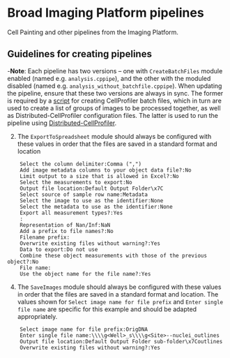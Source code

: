# Broad Imaging Platform pipelines

Cell Painting and other pipelines from the Imaging Platform.

## Guidelines for creating pipelines 

-**Note**: 
Each pipeline has two versions – one with `CreateBatchFiles` module enabled (named e.g. `analysis.cppipe`), and the other with the moduled disabled (named e.g. `analysis_without_batchfile.cppipe`). When updating the pipeline, ensure that these two versions are always in sync. 
The former is required by a [script](https://github.com/broadinstitute/cellpainting_scripts/blob/master/create_batch_files.sh) for creating CellProfiler batch files, which in turn are used to create a list of groups of images to be processed together, as well as Distributed-CellProfiler configuration files. The latter is used to run the pipeline using [Distributed-CellProfiler](https://github.com/CellProfiler/Distributed-CellProfiler/wiki).

2. The `ExportToSpreadsheet` module should always be configured with these values in order that the files are saved in a standard format and location
```
    Select the column delimiter:Comma (",")
    Add image metadata columns to your object data file?:No
    Limit output to a size that is allowed in Excel?:No
    Select the measurements to export:No
    Output file location:Default Output Folder\x7C
    Select source of sample row name:Metadata
    Select the image to use as the identifier:None
    Select the metadata to use as the identifier:None
    Export all measurement types?:Yes
    :
    Representation of Nan/Inf:NaN
    Add a prefix to file names?:No
    Filename prefix:
    Overwrite existing files without warning?:Yes
    Data to export:Do not use
    Combine these object measurements with those of the previous object?:No
    File name:
    Use the object name for the file name?:Yes
```

4. The `SaveImages` module should always be configured with these values in order that the files are saved in a standard format and location. The values shown for `Select image name for file prefix` and `Enter single file name` are specific for this example and should be adapted appropriately.

```
    Select image name for file prefix:OrigDNA
    Enter single file name:\\\\g<Well>_s\\\\g<Site>--nuclei_outlines
    Output file location:Default Output Folder sub-folder\x7Coutlines
    Overwrite existing files without warning?:Yes
```
